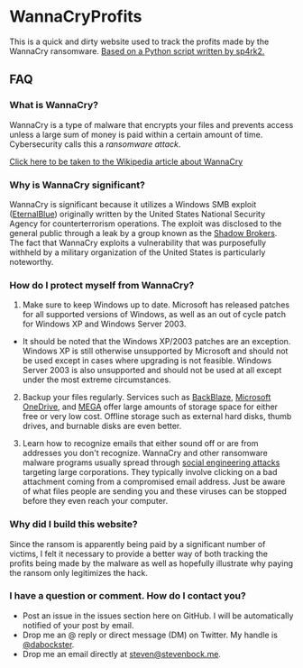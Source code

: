 # WannaCryProfits
This is a quick and dirty website used to track the profits made by the WannaCry ransomware. [Based on a Python script written by sp4rk2.](https://github.com/sp4rk2/wcrypt)

## FAQ

### What is WannaCry?
WannaCry is a type of malware that encrypts your files and prevents access unless a large sum of money is paid within a certain amount of time. Cybersecurity calls this a *ransomware attack*.

[Click here to be taken to the Wikipedia article about WannaCry](https://en.wikipedia.org/wiki/WannaCry_cyber_attack)

### Why is WannaCry significant?
WannaCry is significant because it utilizes a Windows SMB exploit ([EternalBlue](https://en.wikipedia.org/wiki/EternalBlue)) originally written by the United States National Security Agency for counterterrorism operations. The exploit was disclosed to the general public through a leak by a group known as the [Shadow Brokers](https://en.wikipedia.org/wiki/The_Shadow_Brokers). The fact that WannaCry exploits a vulnerability that was purposefully withheld by a military organization of the United States is particularly noteworthy.

### How do I protect myself from WannaCry?
1. Make sure to keep Windows up to date. Microsoft has released patches for all supported versions of Windows, as well as an out of cycle patch for Windows XP and Windows Server 2003.

* It should be noted that the Windows XP/2003 patches are an exception. Windows XP is still otherwise unsupported by Microsoft and should not be used except in cases where upgrading is not feasible. Windows Server 2003 is also unsupported and should not be used at all except under the most extreme circumstances.

2. Backup your files regularly. Services such as [BackBlaze](https://www.backblaze.com/), [Microsoft OneDrive](https://onedrive.live.com), and [MEGA](https://mega.nz/) offer large amounts of storage space for either free or very low cost. Offline storage such as external hard disks, thumb drives, and burnable disks are even better.

3. Learn how to recognize emails that either sound off or are from addresses you don't recognize. WannaCry and other ransomware malware programs usually spread through [social engineering attacks](https://en.wikipedia.org/wiki/Social_engineering_(security)) targeting large corporations. They typically involve clicking on a bad attachment coming from a compromised email address. Just be aware of what files people are sending you and these viruses can be stopped before they even reach your computer.

### Why did I build this website?

Since the ransom is apparently being paid by a significant number of victims, I felt it necessary to provide a better way of both tracking the profits being made by the malware as well as hopefully illustrate why paying the ransom only legitimizes the hack.

### I have a question or comment. How do I contact you?
* Post an issue in the issues section here on GitHub. I will be automatically notified of your post by email.
* Drop me an @ reply or direct message (DM) on Twitter. My handle is [@dabockster](https://twitter.com/dabockster).
* Drop me an email directly at [steven@stevenbock.me](mailto:steven@stevenbock.me).
